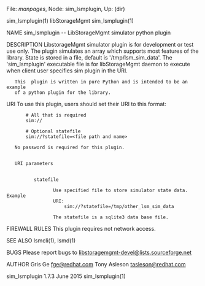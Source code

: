 File: *manpages*,  Node: sim_lsmplugin,  Up: (dir)

sim_lsmplugin(1)                libStorageMgmt                sim_lsmplugin(1)



NAME
       sim_lsmplugin -- LibStorageMgmt simulator python plugin


DESCRIPTION
       LibstorageMgmt  simulator  plugin  is for development or test use only.
       The plugin simulates an array  which  supports  most  features  of  the
       library.   State  is  stored in a file, default is '/tmp/lsm_sim_data'.
       The 'sim_lsmplugin' executable file is  for  libStorageMgmt  daemon  to
       execute when client user specifies sim plugin in the URI.

       This  plugin is written in pure Python and is intended to be an example
       of a python plugin for the library.


URI
       To use this plugin, users should set their URI to this format:

           # All that is required
           sim://

           # Optional statefile
           sim://?statefile=<file path and name>

       No password is required for this plugin.


       URI parameters


              statefile

                     Use specified file to store simulator state data. Example
                     URI:
                         sim://?statefile=/tmp/other_lsm_sim_data

                     The statefile is a sqlite3 data base file.


FIREWALL RULES
       This plugin requires not network access.


SEE ALSO
       lsmcli(1), lsmd(1)


BUGS
       Please report bugs to <libstoragemgmt-devel@lists.sourceforge.net>


AUTHOR
       Gris Ge <fge@redhat.com>
       Tony Asleson <tasleson@redhat.com>



sim_lsmplugin 1.7.3                June 2015                  sim_lsmplugin(1)
